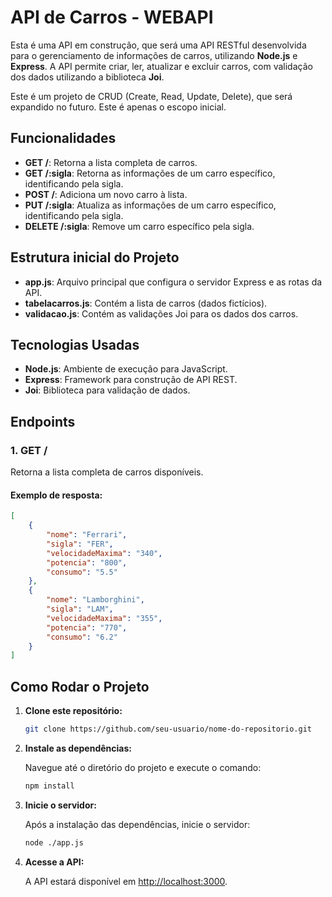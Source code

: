 # API de Carros - WEBAPI

Esta é uma API em construção, que será uma API RESTful desenvolvida para o gerenciamento de informações de carros, utilizando **Node.js** e **Express**. A API permite criar, ler, atualizar e excluir carros, com validação dos dados utilizando a biblioteca **Joi**.

Este é um projeto de CRUD (Create, Read, Update, Delete), que será expandido no futuro. Este é apenas o escopo inicial.

## Funcionalidades

- **GET /**: Retorna a lista completa de carros.
- **GET /:sigla**: Retorna as informações de um carro específico, identificando pela sigla.
- **POST /**: Adiciona um novo carro à lista.
- **PUT /:sigla**: Atualiza as informações de um carro específico, identificando pela sigla.
- **DELETE /:sigla**: Remove um carro específico pela sigla.

## Estrutura inicial do Projeto

- **app.js**: Arquivo principal que configura o servidor Express e as rotas da API.
- **tabelacarros.js**: Contém a lista de carros (dados fictícios).
- **validacao.js**: Contém as validações Joi para os dados dos carros.

## Tecnologias Usadas

- **Node.js**: Ambiente de execução para JavaScript.
- **Express**: Framework para construção de API REST.
- **Joi**: Biblioteca para validação de dados.

## Endpoints

### 1. **GET /**

Retorna a lista completa de carros disponíveis.

#### Exemplo de resposta:

```json
[
    {
        "nome": "Ferrari",
        "sigla": "FER",
        "velocidadeMaxima": "340",
        "potencia": "800",
        "consumo": "5.5"
    },
    {
        "nome": "Lamborghini",
        "sigla": "LAM",
        "velocidadeMaxima": "355",
        "potencia": "770",
        "consumo": "6.2"
    }
]
```

## Como Rodar o Projeto

1. **Clone este repositório:**

    ```bash
    git clone https://github.com/seu-usuario/nome-do-repositorio.git
    ```
2. **Instale as dependências:**

    Navegue até o diretório do projeto e execute o comando:

    ```bash
    npm install
    ```

3. **Inicie o servidor:**

    Após a instalação das dependências, inicie o servidor:

    ```bash
    node ./app.js
    ```

4. **Acesse a API:**

    A API estará disponível em [http://localhost:3000](http://localhost:3000).
